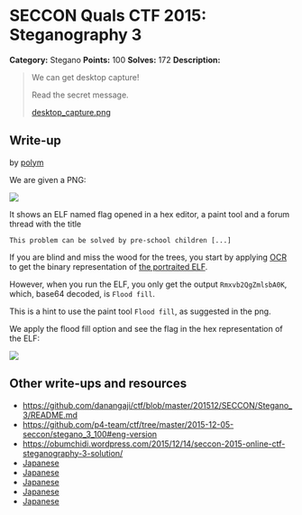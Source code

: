 # SECCON Quals CTF 2015: Steganography 3

**Category:** Stegano
**Points:** 100
**Solves:** 172
**Description:**

> We can get desktop capture!
> 
> Read the secret message.
> 
> [desktop_capture.png](./desktop_capture.png)


## Write-up

by [polym](https://github.com/abpolym)

We are given a PNG:

![](./desktop_capture.png)

It shows an ELF named flag opened in a hex editor, a paint tool and a forum thread with the title

	This problem can be solved by pre-school children [...]

If you are blind and miss the wood for the trees, you start by applying [OCR](https://en.wikipedia.org/wiki/Optical_character_recognition) to get the binary representation of [the portraited ELF](./thiself).

However, when you run the ELF, you only get the output `Rmxvb2QgZmlsbA0K`, which, base64 decoded, is `Flood fill`.

This is a hint to use the paint tool `Flood fill`, as suggested in the png.

We apply the flood fill option and see the flag in the hex representation of the ELF:

![](fill.png)


## Other write-ups and resources

* <https://github.com/danangaji/ctf/blob/master/201512/SECCON/Stegano_3/README.md>
* <https://github.com/p4-team/ctf/tree/master/2015-12-05-seccon/stegano_3_100#eng-version>
* <https://obumchidi.wordpress.com/2015/12/14/seccon-2015-online-ctf-steganography-3-solution/>
* [Japanese](http://miettal.hatenablog.com/entry/2015/12/07/104233)
* [Japanese](http://katc.hateblo.jp/entry/2015/12/06/185159)
* [Japanese](http://iwasi.hatenablog.jp/entry/2015/12/06/190557)
* [Japanese](https://hackmd.io/s/Ekwbl134e)
* [Japanese](https://docs.google.com/document/d/1GEdzPOohsiWt8EPojNazlVPuNFZpQ9FOQxb-E7sfzSQ)
